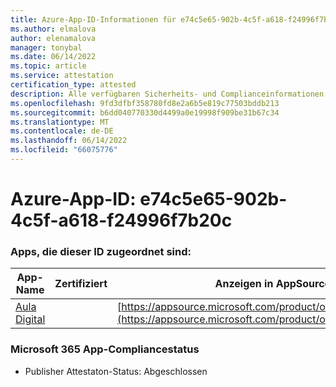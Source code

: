 ```yaml
---
title: Azure-App-ID-Informationen für e74c5e65-902b-4c5f-a618-f24996f7b20c
ms.author: elmalova
author: elenamalova
manager: tonybal
ms.date: 06/14/2022
ms.topic: article
ms.service: attestation
certification_type: attested
description: Alle verfügbaren Sicherheits- und Complianceinformationen für e74c5e65-902b-4c5f-a618-f24996f7b20c.
ms.openlocfilehash: 9fd3dfbf358780fd8e2a6b5e819c77503bddb213
ms.sourcegitcommit: b6dd040770330d4499a0e19998f909be31b67c34
ms.translationtype: MT
ms.contentlocale: de-DE
ms.lasthandoff: 06/14/2022
ms.locfileid: "66075776"
---
```

# <a name="azure-app-id-e74c5e65-902b-4c5f-a618-f24996f7b20c"></a>Azure-App-ID: e74c5e65-902b-4c5f-a618-f24996f7b20c


### <a name="apps-associated-with-this-id"></a>Apps, die dieser ID zugeordnet sind:
| **App-Name** | **Zertifiziert** | **Anzeigen in AppSource** |
|--------------|---------------|-----------------------|
| [Aula Digital](../forward/WA200003108.md) |  | [https://appsource.microsoft.com/product/office/WA200003108](https://appsource.microsoft.com/product/office/WA200003108) |

### <a name="microsoft-365-app-compliance-status"></a>Microsoft 365 App-Compliancestatus
- Publisher Attestaton-Status: Abgeschlossen
